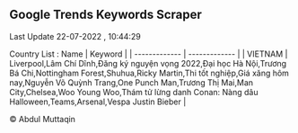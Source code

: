 

## Google Trends Keywords Scraper 
 
Last Update 22-07-2022 , 10:44:29

Country List :
 Name  | Keyword |
| ------------- | ------------- |
| VIETNAM | Liverpool,Lâm Chí Dĩnh,Đăng ký nguyện vọng 2022,Đại học Hà Nội,Trương Bá Chi,Nottingham Forest,Shuhua,Ricky Martin,Thi tốt nghiệp,Giá xăng hôm nay,Nguyễn Võ Quỳnh Trang,One Punch Man,Trương Thị Mai,Man City,Chelsea,Woo Young Woo,Thám tử lừng danh Conan: Nàng dâu Halloween,Teams,Arsenal,Vespa Justin Bieber |



© Abdul Muttaqin 
